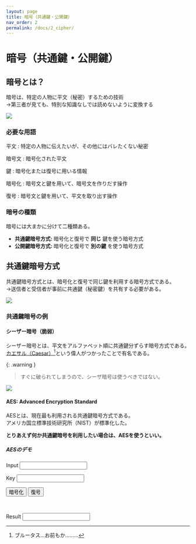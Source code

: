 ```yaml
---
layout: page
title: 暗号（共通鍵・公開鍵）
nav_order: 2
permalink: /docs/2_cipher/
---
```


# 暗号（共通鍵・公開鍵）
## 暗号とは？

暗号は、特定の人物に平文（秘密）するための技術  
→第三者が見ても、特別な知識なしでは読めないように変換する

<img src="../../img/cipher.png" />

### 必要な用語

平文
: 特定の人物に伝えたいが、その他にはバレたくない秘密

暗号文
: 暗号化された平文

鍵
: 暗号化または復号に用いる情報

暗号化
: 暗号文と鍵を用いて、暗号文を作りだす操作

復号
: 暗号文と鍵を用いて、平文を取り出す操作

### 暗号の種類

暗号には大まかに分けて二種類ある。

- **共通鍵暗号方式:** 暗号化と復号で **同じ** 鍵を使う暗号方式
- **公開鍵暗号方式:** 暗号化と復号で **別の鍵** を使う暗号方式

## 共通鍵暗号方式

共通鍵暗号方式とは、暗号化と復号で同じ鍵を利用する暗号方式である。  
→送信者と受信者が事前に共通鍵（秘密鍵）を共有する必要がある。

<img src="../../img/com-cipher.png" />

### 共通鍵暗号の例
#### シーザー暗号（脆弱）

シーザー暗号とは、平文をアルファベット順に共通鍵分ずらす暗号方式である。  
[カエサル（Caesar）](https://ja.wikipedia.org/wiki/%E3%82%AC%E3%82%A4%E3%82%A6%E3%82%B9%E3%83%BB%E3%83%A6%E3%83%AA%E3%82%A6%E3%82%B9%E3%83%BB%E3%82%AB%E3%82%A8%E3%82%B5%E3%83%AB)[^brutasu]という偉人がつかったことで有名である。

[^brutasu]: ブルータス…お前もか………

{: .warning }
> すぐに破られてしまうので、シーザ暗号は使うべきではない。

<img src="../../img/caesar.png" />

#### AES: Advanced Encryption Standard

AESとは、現在最も利用される共通鍵暗号方式である。  
アメリカ国立標準技術研究所（NIST）が標準化した。

**とりあえず何か共通鍵暗号を利用したい場合は、AESを使うといい。**

##### AESのデモ

<script type="text/javascript" src="https://cdnjs.cloudflare.com/ajax/libs/crypto-js/4.1.1/crypto-js.min.js"></script>

<label for="com-cipher-input">Input</label>
<input id="com-cipher-input"></input>
<br />

<label for="com-cipher-key">Key</label>
<input id="com-cipher-key" name="com-cipher-key"></input>
<br />

<button onclick="enc_com()">暗号化</button>
<button onclick="dec_com()">復号</button>

<br />

<label for="com-cipher-output">Result</label>
<input id="com-cipher-output" name="com-cipher-output"></input>

<script>
  const comCipherKey = document.getElementById('com-cipher-key')
  const comCipherInput = document.getElementById('com-cipher-input')
  const comCipherOutput = document.getElementById('com-cipher-output')
  
  const enc_com = () => {
    const result = CryptoJS.AES.encrypt(comCipherInput.value, comCipherKey.value).toString();
    comCipherOutput.value = result;
  }

  const dec_com = () => {
    const result = CryptoJS.AES.decrypt(comCipherInput.value, comCipherKey.value).toString(CryptoJS.enc.Utf8);
    comCipherOutput.value = result;
  }
</script>


